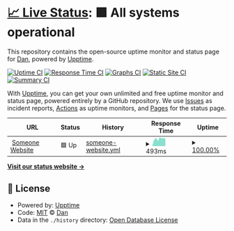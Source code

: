 # [📈 Live Status](https://status.someonebot.xyz): <!--live status--> **🟩 All systems operational**

This repository contains the open-source uptime monitor and status page for [Dan](https://loopios7.xyz), powered by [Upptime](https://github.com/upptime/upptime).

[![Uptime CI](https://github.com/loopios7/someone-uptime/workflows/Uptime%20CI/badge.svg)](https://github.com/loopios7/someone-uptime/actions?query=workflow%3A%22Uptime+CI%22)
[![Response Time CI](https://github.com/loopios7/someone-uptime/workflows/Response%20Time%20CI/badge.svg)](https://github.com/loopios7/someone-uptime/actions?query=workflow%3A%22Response+Time+CI%22)
[![Graphs CI](https://github.com/loopios7/someone-uptime/workflows/Graphs%20CI/badge.svg)](https://github.com/loopios7/someone-uptime/actions?query=workflow%3A%22Graphs+CI%22)
[![Static Site CI](https://github.com/loopios7/someone-uptime/workflows/Static%20Site%20CI/badge.svg)](https://github.com/loopios7/someone-uptime/actions?query=workflow%3A%22Static+Site+CI%22)
[![Summary CI](https://github.com/loopios7/someone-uptime/workflows/Summary%20CI/badge.svg)](https://github.com/loopios7/someone-uptime/actions?query=workflow%3A%22Summary+CI%22)

With [Upptime](https://upptime.js.org), you can get your own unlimited and free uptime monitor and status page, powered entirely by a GitHub repository. We use [Issues](https://github.com/loopios7/someone-uptime/issues) as incident reports, [Actions](https://github.com/loopios7/someone-uptime/actions) as uptime monitors, and [Pages](https://status.someonebot.xyz) for the status page.

<!--start: status pages-->
<!-- This summary is generated by Upptime (https://github.com/upptime/upptime) -->
<!-- Do not edit this manually, your changes will be overwritten -->
<!-- prettier-ignore -->
| URL | Status | History | Response Time | Uptime |
| --- | ------ | ------- | ------------- | ------ |
| <img alt="" src="https://icons.duckduckgo.com/ip3/someonebot.xyz.ico" height="13"> [Someone Website](https://someonebot.xyz) | 🟩 Up | [someone-website.yml](https://github.com/Loopios7/someone-uptime/commits/HEAD/history/someone-website.yml) | <details><summary><img alt="Response time graph" src="./graphs/someone-website/response-time-week.png" height="20"> 493ms</summary><br><a href="https://status.someonebot.xyz/history/someone-website"><img alt="Response time 227" src="https://img.shields.io/endpoint?url=https%3A%2F%2Fraw.githubusercontent.com%2FLoopios7%2Fsomeone-uptime%2FHEAD%2Fapi%2Fsomeone-website%2Fresponse-time.json"></a><br><a href="https://status.someonebot.xyz/history/someone-website"><img alt="24-hour response time 369" src="https://img.shields.io/endpoint?url=https%3A%2F%2Fraw.githubusercontent.com%2FLoopios7%2Fsomeone-uptime%2FHEAD%2Fapi%2Fsomeone-website%2Fresponse-time-day.json"></a><br><a href="https://status.someonebot.xyz/history/someone-website"><img alt="7-day response time 493" src="https://img.shields.io/endpoint?url=https%3A%2F%2Fraw.githubusercontent.com%2FLoopios7%2Fsomeone-uptime%2FHEAD%2Fapi%2Fsomeone-website%2Fresponse-time-week.json"></a><br><a href="https://status.someonebot.xyz/history/someone-website"><img alt="30-day response time 495" src="https://img.shields.io/endpoint?url=https%3A%2F%2Fraw.githubusercontent.com%2FLoopios7%2Fsomeone-uptime%2FHEAD%2Fapi%2Fsomeone-website%2Fresponse-time-month.json"></a><br><a href="https://status.someonebot.xyz/history/someone-website"><img alt="1-year response time 227" src="https://img.shields.io/endpoint?url=https%3A%2F%2Fraw.githubusercontent.com%2FLoopios7%2Fsomeone-uptime%2FHEAD%2Fapi%2Fsomeone-website%2Fresponse-time-year.json"></a></details> | <details><summary><a href="https://status.someonebot.xyz/history/someone-website">100.00%</a></summary><a href="https://status.someonebot.xyz/history/someone-website"><img alt="All-time uptime 99.99%" src="https://img.shields.io/endpoint?url=https%3A%2F%2Fraw.githubusercontent.com%2FLoopios7%2Fsomeone-uptime%2FHEAD%2Fapi%2Fsomeone-website%2Fuptime.json"></a><br><a href="https://status.someonebot.xyz/history/someone-website"><img alt="24-hour uptime 100.00%" src="https://img.shields.io/endpoint?url=https%3A%2F%2Fraw.githubusercontent.com%2FLoopios7%2Fsomeone-uptime%2FHEAD%2Fapi%2Fsomeone-website%2Fuptime-day.json"></a><br><a href="https://status.someonebot.xyz/history/someone-website"><img alt="7-day uptime 100.00%" src="https://img.shields.io/endpoint?url=https%3A%2F%2Fraw.githubusercontent.com%2FLoopios7%2Fsomeone-uptime%2FHEAD%2Fapi%2Fsomeone-website%2Fuptime-week.json"></a><br><a href="https://status.someonebot.xyz/history/someone-website"><img alt="30-day uptime 100.00%" src="https://img.shields.io/endpoint?url=https%3A%2F%2Fraw.githubusercontent.com%2FLoopios7%2Fsomeone-uptime%2FHEAD%2Fapi%2Fsomeone-website%2Fuptime-month.json"></a><br><a href="https://status.someonebot.xyz/history/someone-website"><img alt="1-year uptime 99.99%" src="https://img.shields.io/endpoint?url=https%3A%2F%2Fraw.githubusercontent.com%2FLoopios7%2Fsomeone-uptime%2FHEAD%2Fapi%2Fsomeone-website%2Fuptime-year.json"></a></details>

<!--end: status pages-->

[**Visit our status website →**](https://status.someonebot.xyz)

## 📄 License

- Powered by: [Upptime](https://github.com/upptime/upptime)
- Code: [MIT](./LICENSE) © [Dan](https://loopios7.xyz)
- Data in the `./history` directory: [Open Database License](https://opendatacommons.org/licenses/odbl/1-0/)
